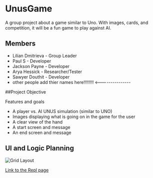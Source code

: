 # UnusGame
A group project about a game similar to Uno. With images, cards, and competition, it will be a fun game to play against AI.

## Members
* Lilian Dmitrieva - Group Leader
* Paul S - Developer
* Jackson Payne - Developer
* Arya Hessick - Researcher/Tester
* Sawyer Douthit - Developer
* other people add thier names here!!!!!!!!                                             <---------------

##Project Objective

Features and goals
* A player vs. AI UNUS simulation (similar to UNO)
* Images displaying what is going on in the game for the user
* A clear view of the hand
* A start screen and message
* An end screen and message

## UI and Logic Planning

![Grid Layout](https://github.com/LilianDm/UnusGame/blob/main/images/Unus-Revised-Grid-Layout.png?raw=true)

[Link to the Repl page](https://replit.com/join/gnumiivyfg-9622884)
